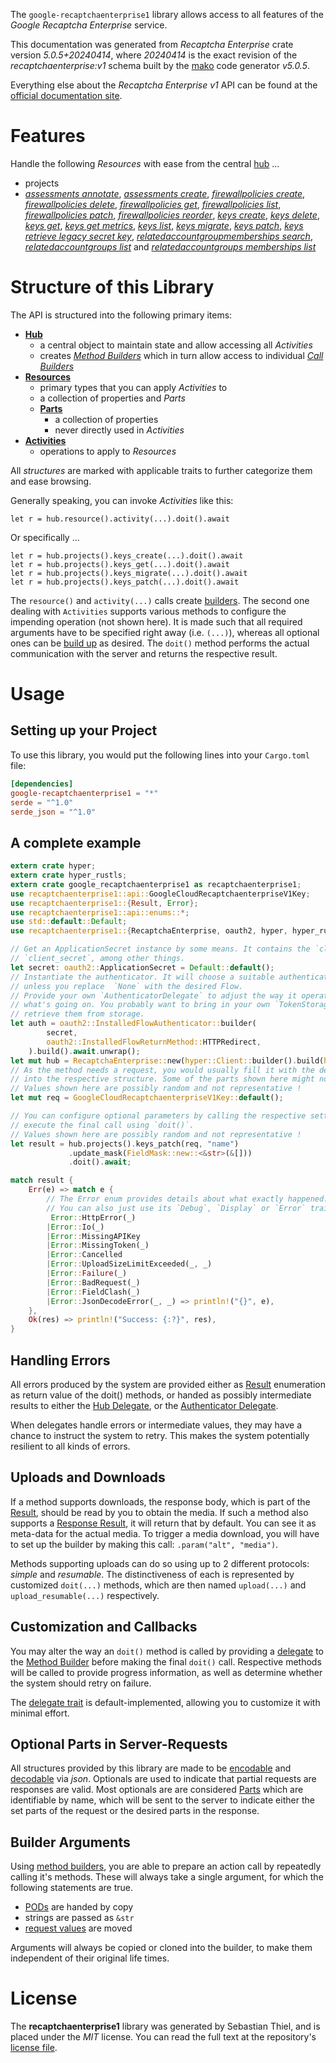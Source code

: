 <!---
DO NOT EDIT !
This file was generated automatically from 'src/generator/templates/api/README.md.mako'
DO NOT EDIT !
-->
The `google-recaptchaenterprise1` library allows access to all features of the *Google Recaptcha Enterprise* service.

This documentation was generated from *Recaptcha Enterprise* crate version *5.0.5+20240414*, where *20240414* is the exact revision of the *recaptchaenterprise:v1* schema built by the [mako](http://www.makotemplates.org/) code generator *v5.0.5*.

Everything else about the *Recaptcha Enterprise* *v1* API can be found at the
[official documentation site](https://cloud.google.com/recaptcha-enterprise/).
# Features

Handle the following *Resources* with ease from the central [hub](https://docs.rs/google-recaptchaenterprise1/5.0.5+20240414/google_recaptchaenterprise1/RecaptchaEnterprise) ...

* projects
 * [*assessments annotate*](https://docs.rs/google-recaptchaenterprise1/5.0.5+20240414/google_recaptchaenterprise1/api::ProjectAssessmentAnnotateCall), [*assessments create*](https://docs.rs/google-recaptchaenterprise1/5.0.5+20240414/google_recaptchaenterprise1/api::ProjectAssessmentCreateCall), [*firewallpolicies create*](https://docs.rs/google-recaptchaenterprise1/5.0.5+20240414/google_recaptchaenterprise1/api::ProjectFirewallpolicyCreateCall), [*firewallpolicies delete*](https://docs.rs/google-recaptchaenterprise1/5.0.5+20240414/google_recaptchaenterprise1/api::ProjectFirewallpolicyDeleteCall), [*firewallpolicies get*](https://docs.rs/google-recaptchaenterprise1/5.0.5+20240414/google_recaptchaenterprise1/api::ProjectFirewallpolicyGetCall), [*firewallpolicies list*](https://docs.rs/google-recaptchaenterprise1/5.0.5+20240414/google_recaptchaenterprise1/api::ProjectFirewallpolicyListCall), [*firewallpolicies patch*](https://docs.rs/google-recaptchaenterprise1/5.0.5+20240414/google_recaptchaenterprise1/api::ProjectFirewallpolicyPatchCall), [*firewallpolicies reorder*](https://docs.rs/google-recaptchaenterprise1/5.0.5+20240414/google_recaptchaenterprise1/api::ProjectFirewallpolicyReorderCall), [*keys create*](https://docs.rs/google-recaptchaenterprise1/5.0.5+20240414/google_recaptchaenterprise1/api::ProjectKeyCreateCall), [*keys delete*](https://docs.rs/google-recaptchaenterprise1/5.0.5+20240414/google_recaptchaenterprise1/api::ProjectKeyDeleteCall), [*keys get*](https://docs.rs/google-recaptchaenterprise1/5.0.5+20240414/google_recaptchaenterprise1/api::ProjectKeyGetCall), [*keys get metrics*](https://docs.rs/google-recaptchaenterprise1/5.0.5+20240414/google_recaptchaenterprise1/api::ProjectKeyGetMetricCall), [*keys list*](https://docs.rs/google-recaptchaenterprise1/5.0.5+20240414/google_recaptchaenterprise1/api::ProjectKeyListCall), [*keys migrate*](https://docs.rs/google-recaptchaenterprise1/5.0.5+20240414/google_recaptchaenterprise1/api::ProjectKeyMigrateCall), [*keys patch*](https://docs.rs/google-recaptchaenterprise1/5.0.5+20240414/google_recaptchaenterprise1/api::ProjectKeyPatchCall), [*keys retrieve legacy secret key*](https://docs.rs/google-recaptchaenterprise1/5.0.5+20240414/google_recaptchaenterprise1/api::ProjectKeyRetrieveLegacySecretKeyCall), [*relatedaccountgroupmemberships search*](https://docs.rs/google-recaptchaenterprise1/5.0.5+20240414/google_recaptchaenterprise1/api::ProjectRelatedaccountgroupmembershipSearchCall), [*relatedaccountgroups list*](https://docs.rs/google-recaptchaenterprise1/5.0.5+20240414/google_recaptchaenterprise1/api::ProjectRelatedaccountgroupListCall) and [*relatedaccountgroups memberships list*](https://docs.rs/google-recaptchaenterprise1/5.0.5+20240414/google_recaptchaenterprise1/api::ProjectRelatedaccountgroupMembershipListCall)




# Structure of this Library

The API is structured into the following primary items:

* **[Hub](https://docs.rs/google-recaptchaenterprise1/5.0.5+20240414/google_recaptchaenterprise1/RecaptchaEnterprise)**
    * a central object to maintain state and allow accessing all *Activities*
    * creates [*Method Builders*](https://docs.rs/google-recaptchaenterprise1/5.0.5+20240414/google_recaptchaenterprise1/client::MethodsBuilder) which in turn
      allow access to individual [*Call Builders*](https://docs.rs/google-recaptchaenterprise1/5.0.5+20240414/google_recaptchaenterprise1/client::CallBuilder)
* **[Resources](https://docs.rs/google-recaptchaenterprise1/5.0.5+20240414/google_recaptchaenterprise1/client::Resource)**
    * primary types that you can apply *Activities* to
    * a collection of properties and *Parts*
    * **[Parts](https://docs.rs/google-recaptchaenterprise1/5.0.5+20240414/google_recaptchaenterprise1/client::Part)**
        * a collection of properties
        * never directly used in *Activities*
* **[Activities](https://docs.rs/google-recaptchaenterprise1/5.0.5+20240414/google_recaptchaenterprise1/client::CallBuilder)**
    * operations to apply to *Resources*

All *structures* are marked with applicable traits to further categorize them and ease browsing.

Generally speaking, you can invoke *Activities* like this:

```Rust,ignore
let r = hub.resource().activity(...).doit().await
```

Or specifically ...

```ignore
let r = hub.projects().keys_create(...).doit().await
let r = hub.projects().keys_get(...).doit().await
let r = hub.projects().keys_migrate(...).doit().await
let r = hub.projects().keys_patch(...).doit().await
```

The `resource()` and `activity(...)` calls create [builders][builder-pattern]. The second one dealing with `Activities`
supports various methods to configure the impending operation (not shown here). It is made such that all required arguments have to be
specified right away (i.e. `(...)`), whereas all optional ones can be [build up][builder-pattern] as desired.
The `doit()` method performs the actual communication with the server and returns the respective result.

# Usage

## Setting up your Project

To use this library, you would put the following lines into your `Cargo.toml` file:

```toml
[dependencies]
google-recaptchaenterprise1 = "*"
serde = "^1.0"
serde_json = "^1.0"
```

## A complete example

```Rust
extern crate hyper;
extern crate hyper_rustls;
extern crate google_recaptchaenterprise1 as recaptchaenterprise1;
use recaptchaenterprise1::api::GoogleCloudRecaptchaenterpriseV1Key;
use recaptchaenterprise1::{Result, Error};
use recaptchaenterprise1::api::enums::*;
use std::default::Default;
use recaptchaenterprise1::{RecaptchaEnterprise, oauth2, hyper, hyper_rustls, chrono, FieldMask};

// Get an ApplicationSecret instance by some means. It contains the `client_id` and
// `client_secret`, among other things.
let secret: oauth2::ApplicationSecret = Default::default();
// Instantiate the authenticator. It will choose a suitable authentication flow for you,
// unless you replace  `None` with the desired Flow.
// Provide your own `AuthenticatorDelegate` to adjust the way it operates and get feedback about
// what's going on. You probably want to bring in your own `TokenStorage` to persist tokens and
// retrieve them from storage.
let auth = oauth2::InstalledFlowAuthenticator::builder(
        secret,
        oauth2::InstalledFlowReturnMethod::HTTPRedirect,
    ).build().await.unwrap();
let mut hub = RecaptchaEnterprise::new(hyper::Client::builder().build(hyper_rustls::HttpsConnectorBuilder::new().with_native_roots().unwrap().https_or_http().enable_http1().build()), auth);
// As the method needs a request, you would usually fill it with the desired information
// into the respective structure. Some of the parts shown here might not be applicable !
// Values shown here are possibly random and not representative !
let mut req = GoogleCloudRecaptchaenterpriseV1Key::default();

// You can configure optional parameters by calling the respective setters at will, and
// execute the final call using `doit()`.
// Values shown here are possibly random and not representative !
let result = hub.projects().keys_patch(req, "name")
             .update_mask(FieldMask::new::<&str>(&[]))
             .doit().await;

match result {
    Err(e) => match e {
        // The Error enum provides details about what exactly happened.
        // You can also just use its `Debug`, `Display` or `Error` traits
         Error::HttpError(_)
        |Error::Io(_)
        |Error::MissingAPIKey
        |Error::MissingToken(_)
        |Error::Cancelled
        |Error::UploadSizeLimitExceeded(_, _)
        |Error::Failure(_)
        |Error::BadRequest(_)
        |Error::FieldClash(_)
        |Error::JsonDecodeError(_, _) => println!("{}", e),
    },
    Ok(res) => println!("Success: {:?}", res),
}

```
## Handling Errors

All errors produced by the system are provided either as [Result](https://docs.rs/google-recaptchaenterprise1/5.0.5+20240414/google_recaptchaenterprise1/client::Result) enumeration as return value of
the doit() methods, or handed as possibly intermediate results to either the
[Hub Delegate](https://docs.rs/google-recaptchaenterprise1/5.0.5+20240414/google_recaptchaenterprise1/client::Delegate), or the [Authenticator Delegate](https://docs.rs/yup-oauth2/*/yup_oauth2/trait.AuthenticatorDelegate.html).

When delegates handle errors or intermediate values, they may have a chance to instruct the system to retry. This
makes the system potentially resilient to all kinds of errors.

## Uploads and Downloads
If a method supports downloads, the response body, which is part of the [Result](https://docs.rs/google-recaptchaenterprise1/5.0.5+20240414/google_recaptchaenterprise1/client::Result), should be
read by you to obtain the media.
If such a method also supports a [Response Result](https://docs.rs/google-recaptchaenterprise1/5.0.5+20240414/google_recaptchaenterprise1/client::ResponseResult), it will return that by default.
You can see it as meta-data for the actual media. To trigger a media download, you will have to set up the builder by making
this call: `.param("alt", "media")`.

Methods supporting uploads can do so using up to 2 different protocols:
*simple* and *resumable*. The distinctiveness of each is represented by customized
`doit(...)` methods, which are then named `upload(...)` and `upload_resumable(...)` respectively.

## Customization and Callbacks

You may alter the way an `doit()` method is called by providing a [delegate](https://docs.rs/google-recaptchaenterprise1/5.0.5+20240414/google_recaptchaenterprise1/client::Delegate) to the
[Method Builder](https://docs.rs/google-recaptchaenterprise1/5.0.5+20240414/google_recaptchaenterprise1/client::CallBuilder) before making the final `doit()` call.
Respective methods will be called to provide progress information, as well as determine whether the system should
retry on failure.

The [delegate trait](https://docs.rs/google-recaptchaenterprise1/5.0.5+20240414/google_recaptchaenterprise1/client::Delegate) is default-implemented, allowing you to customize it with minimal effort.

## Optional Parts in Server-Requests

All structures provided by this library are made to be [encodable](https://docs.rs/google-recaptchaenterprise1/5.0.5+20240414/google_recaptchaenterprise1/client::RequestValue) and
[decodable](https://docs.rs/google-recaptchaenterprise1/5.0.5+20240414/google_recaptchaenterprise1/client::ResponseResult) via *json*. Optionals are used to indicate that partial requests are responses
are valid.
Most optionals are are considered [Parts](https://docs.rs/google-recaptchaenterprise1/5.0.5+20240414/google_recaptchaenterprise1/client::Part) which are identifiable by name, which will be sent to
the server to indicate either the set parts of the request or the desired parts in the response.

## Builder Arguments

Using [method builders](https://docs.rs/google-recaptchaenterprise1/5.0.5+20240414/google_recaptchaenterprise1/client::CallBuilder), you are able to prepare an action call by repeatedly calling it's methods.
These will always take a single argument, for which the following statements are true.

* [PODs][wiki-pod] are handed by copy
* strings are passed as `&str`
* [request values](https://docs.rs/google-recaptchaenterprise1/5.0.5+20240414/google_recaptchaenterprise1/client::RequestValue) are moved

Arguments will always be copied or cloned into the builder, to make them independent of their original life times.

[wiki-pod]: http://en.wikipedia.org/wiki/Plain_old_data_structure
[builder-pattern]: http://en.wikipedia.org/wiki/Builder_pattern
[google-go-api]: https://github.com/google/google-api-go-client

# License
The **recaptchaenterprise1** library was generated by Sebastian Thiel, and is placed
under the *MIT* license.
You can read the full text at the repository's [license file][repo-license].

[repo-license]: https://github.com/Byron/google-apis-rsblob/main/LICENSE.md

